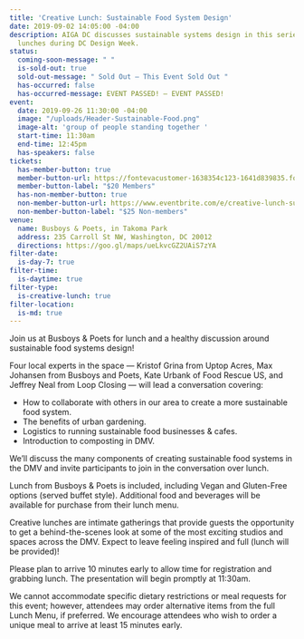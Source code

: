```yaml
---
title: 'Creative Lunch: Sustainable Food System Design'
date: 2019-09-02 14:05:00 -04:00
description: AIGA DC discusses sustainable systems design in this series of creative
  lunches during DC Design Week.
status:
  coming-soon-message: " "
  is-sold-out: true
  sold-out-message: " Sold Out — This Event Sold Out "
  has-occurred: false
  has-occurred-message: EVENT PASSED! — EVENT PASSED!
event:
  date: 2019-09-26 11:30:00 -04:00
  image: "/uploads/Header-Sustainable-Food.png"
  image-alt: 'group of people standing together '
  start-time: 11:30am
  end-time: 12:45pm
  has-speakers: false
tickets:
  has-member-button: true
  member-button-url: https://fontevacustomer-1638354c123-1641d839835.force.com/services/oauth2/authorize?client_id=3MVG9nthuDc9owbcOq7_07W.HriOQQPWTbMkrpOla.ajDQlTHf4_uby_mhwylcX.mJBU2O2SppTiZMS0J_HJd&response_type=code&redirect_uri=https://ikit.aiga.org/ikit_national_util/ikit-national-util-sso-redirect/&state=https%3A%2F%2Fdc.aiga.org%2Fevent%2Fcreative-lunch-sustainable-food-system-design%2F%3Fredirect_source%3Deventbrite_register
  member-button-label: "$20 Members"
  has-non-member-button: true
  non-member-button-url: https://www.eventbrite.com/e/creative-lunch-sustainable-food-system-design-tickets-71298075463
  non-member-button-label: "$25 Non-members"
venue:
  name: Busboys & Poets, in Takoma Park
  address: 235 Carroll St NW, Washington, DC 20012
  directions: https://goo.gl/maps/ueLkvcGZ2UAiS7zYA
filter-date:
  is-day-7: true
filter-time:
  is-daytime: true
filter-type:
  is-creative-lunch: true
filter-location:
  is-md: true
---
```


Join us at Busboys & Poets for lunch and a healthy discussion around sustainable food systems design!

Four local experts in the space — Kristof Grina from Uptop Acres, Max Johansen from Busboys and Poets, Kate Urbank of Food Rescue US, and Jeffrey Neal from Loop Closing — will lead a conversation covering:

-   How to collaborate with others in our area to create a more sustainable food system.
-   The benefits of urban gardening.
-   Logistics to running sustainable food businesses & cafes.
-   Introduction to composting in DMV.

We’ll discuss the many components of creating sustainable food systems in the DMV and invite participants to join in the conversation over lunch.

Lunch from Busboys & Poets is included, including Vegan and Gluten-Free options (served buffet style). Additional food and beverages will be available for purchase from their lunch menu.

Creative lunches are intimate gatherings that provide guests the opportunity to get a behind-the-scenes look at some of the most exciting studios and spaces across the DMV. Expect to leave feeling inspired and full (lunch will be provided)!

Please plan to arrive 10 minutes early to allow time for registration and grabbing lunch. The presentation will begin promptly at 11:30am.

We cannot accommodate specific dietary restrictions or meal requests for this event; however, attendees may order alternative items from the full Lunch Menu, if preferred. We encourage attendees who wish to order a unique meal to arrive at least 15 minutes early.
